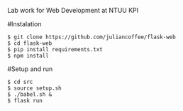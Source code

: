 Lab work for Web Development at NTUU KPI

#Instalation
``` console
$ git clone https://github.com/juliancoffee/flask-web
$ cd flask-web
$ pip install requirements.txt
$ npm install
```

#Setup and run
``` console
$ cd src
$ source setup.sh
$ ./babel.sh &
$ flask run
```

